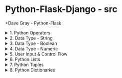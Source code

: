 # Python-Flask-Django - src

+Dave Gray - Python-Flask

<details>
<summary>1. Python Operators </summary>

# Python Operators

```py
# Assignment Operators
name = "Dave"
print(name)

# Arithmetic Operators
a = 2 + 2
b = 4 - 2
c = 24 / 5
d = 24 // 5
e = round(24 / 5)
f = 24 % 5
g = 2 ** 5

print("a", a, "b", b, "c", c, "d", d, "e", e, "f", f, "g", g)

meaning = 42
meaning += 1
print(meaning)
meaning -= 1
print(meaning)
meaning *= 10
print(meaning)
meaning /= 10
print(meaning)
meaning = round(meaning)
print(meaning)

# Comparison Operators
print(2 == 2)
print(2 != 2)
print(3 != 2)
print(10 > 2)
print(10 < 2)
print(10 >= 10)

if meaning > 10:
    print('Right on!')
else:
    print('Not today')

# Ternary Operator
print('Great!') if meaning > 10 else print('Not today')
```

<img width="1136" alt="image" src="https://github.com/omeatai/src-python-flask-django/assets/32337103/5a0fd9b7-aa1b-43a6-9f6b-93698862cb56">

# #END</details>

<details>
<summary>2. Data Type - String </summary>

# Data Type - String

[https://github.com/omeatai/src-python-flask-django/commit/786257d573dc94eea4ad0f451ed2a64fea47244c](https://github.com/omeatai/src-python-flask-django/commit/786257d573dc94eea4ad0f451ed2a64fea47244c)

```py
# String data type

# literal assignment
first = "Dave"
last = "Johnson"

print(first, type(first))
print(type(first) == str)
print(isinstance(first, str))

# constructor function
pizza = str("Pepperoni")
print(pizza, isinstance(pizza, str))

# Concatenation
fullname = first + " " + last
fullname += "!"
print(fullname)

# Casting a number to a string
decade = str(1980)
print(decade, type(decade))
statement = "I like rock music from the " + decade + "s."
print(statement)

# Multiple lines
multiline = '''
Hey, how are you?

I was just checking in.   All good?
                    - Dave
'''
print(multiline)

# Escaping special characters
sentence = 'I\'m back at work!\tHey!\n\nWhere\'s this \\located?'
print(sentence)

# String Methods
first = "Dave"
print(first)
print(first.lower())
print(first.upper())

multiline = "hey, how are you?"
print(multiline)
print(multiline.title())
print(multiline.replace("hey", "Welcome"))
print(len(multiline))
multiline += "                                        "
multiline = "                  " + multiline
print(len(multiline))
print(len(multiline.strip()))
print(len(multiline.lstrip()))
print(len(multiline.rstrip()))

# Build a menu
title = "menu".upper()
print(title.center(20, "="))
print("Coffee".ljust(16, ".") + "$1".rjust(4))
print("Muffin".ljust(16, ".") + "$2".rjust(4))
print("Cheesecake".ljust(16, ".") + "$4".rjust(4))
print("Tea".ljust(16, ".") + "$1".rjust(4))

# string index values
first = "Dave"
print(first[1])
print(first[-1])
print(first[1:-1])
print(first[1:])

# Some methods return boolean data
print(first.startswith("D"))
print(first.endswith("Z"))
```

<img width="1255" alt="image" src="https://github.com/omeatai/src-python-flask-django/assets/32337103/3338cc92-727b-42ef-8921-afd7e43f0e67">

# #END</details>

<details>
<summary>3. Data Type - Boolean </summary>

# Data Type - Boolean

[https://github.com/omeatai/src-python-flask-django/commit/a379210ee24c5a461d223e4e642654c0fa30b462](https://github.com/omeatai/src-python-flask-django/commit/a379210ee24c5a461d223e4e642654c0fa30b462)

```py
# Boolean data type
x = bool(False)
my_value = True

print(type(x))
print(isinstance(my_value, bool))

```

<img width="1255" alt="image" src="https://github.com/omeatai/src-python-flask-django/assets/32337103/397f15c1-ae2c-4dd4-90b9-979c69046bb6">

# #END</details>

<details>
<summary>4. Data Type - Numeric </summary>

# Data Type - Numeric

[https://github.com/omeatai/src-python-flask-django/commit/1586574ec08840c3a77cb2b0d93d8667af4f9ed0](https://github.com/omeatai/src-python-flask-django/commit/1586574ec08840c3a77cb2b0d93d8667af4f9ed0)

```py
# Numeric data types
import math

# integer type
price = 100
best_price = int(80.001)
print(type(price))
print(isinstance(best_price, int))

# float type
gpa = 3.28
y = float(1)
print(type(gpa))
print(isinstance(y, float))

# complex type
comp_value = 5+3j
print(type(comp_value))
print(comp_value.real)
print(comp_value.imag)

# Built-in functions for numbers
gpa = 3.28
print(abs(gpa * -1))
print(round(gpa))
print(round(gpa, 1))
print(math.pi)
print(math.sqrt(64))
print(math.ceil(gpa))
print(math.floor(gpa))

# Casting a string to a number
zipcode = "10001"
zip_value = int(zipcode)
print(type(zip_value))

```

<img width="1255" alt="image" src="https://github.com/omeatai/src-python-flask-django/assets/32337103/28ca3892-458f-498f-b3c7-6cae9a153cd1">

# #END</details>

<details>
<summary>5. User Input & Control Flow </summary>

# User Input & Control Flow

[https://github.com/omeatai/src-python-flask-django/commit/7493f2cdb60aad3ef4098079075f9d7e973dd24a](https://github.com/omeatai/src-python-flask-django/commit/7493f2cdb60aad3ef4098079075f9d7e973dd24a)

```py
import sys
import random
from enum import Enum


class RPS(Enum):
    ROCK = 1
    PAPER = 2
    SCISSORS = 3


player_choice = input(
    "Enter...\n1 for Rock,\n2 for Paper, or \n3 for Scissors:\n\n")

player = int(player_choice)

if player < 1 or player > 3:
    sys.exit("You must enter 1, 2, or 3.")

computer_choice = random.choice("123")
computer = int(computer_choice)

print("")
print(f"You chose {str(RPS(player)).replace("RPS.", "")}.")
print(f"Python chose {str(RPS(computer)).replace("RPS.", "")}.")
print("")

result = (player, computer)

if result == (1, 3) or result == (2, 1) or result == (3, 2):
    print("🥳😜 Congrats! You win!")
elif player == computer:
    print("😎 It's a tie!")
else:
    print("😡 Python wins!")

# References:
# print(RPS(2))           # RPS.PAPER
# print(RPS.ROCK)         # RPS.ROCK
# print(RPS['ROCK'])      # RPS.ROCK
# print(RPS.ROCK.value)   # 1
# sys.exit()

# value = input("Please enter a your name: ")
# print(value)

```

<img width="1255" alt="image" src="https://github.com/omeatai/src-python-flask-django/assets/32337103/81dcb299-16bc-4464-b192-0349a4bcbe7b">

# #END</details>

<details>
<summary>6. Python Lists </summary>

# Python Lists

[https://github.com/omeatai/src-python-flask-django/commit/7f68127e2a893544bf4bc3ea5913edc1d8f36a36](https://github.com/omeatai/src-python-flask-django/commit/7f68127e2a893544bf4bc3ea5913edc1d8f36a36)

```py
users = ['Dave', 'John', 'Sara']
data = ['Dave', 42, True]
empty_list = []

print("Dave" in users)
print("Dave" in data)
print("Dave" in empty_list)
print("")

print(users[0])
print(users[-2])
print("")

# FInd index of value
print(users.index('Sara'))
print("")

# Slice from List
print(users[0:2])
print(users[1:])
print(users[-3:-1])
print(users[:])
print("")

# Find length of List
print(len(data))
print("")

# Append/Extend to List
users.append('Elsa')
print(users)

users += ['Jason']
print(users)

users.extend(['Robert', 'Jimmy'])
print(users)

data = ['Alex', 'Peter']
users.extend(data)
print(users)
print("")

# Insert to List
users = ['Fred', 'John']

users.insert(0, 'Bob')
print(users)

users[2:2] = ['Eddie', 'Alex', 'Bob', 'Stewart']
print(users)

users[2:4] = ['Robert', 'JPJ']
print(users)
print("")

# Remove from List
users.remove('Bob')
print(users)

popped = users.pop()
print(users)
print(popped)

popped = users.pop(2)
print(users)
print(popped)

del users[0]
print(users)

data.clear()  # del data
print(data)
print("")

# Sort List
users = ['Bob', 'Fred', 'John']
print(users)

users[1:2] = ['eddie']
print(users)

users.sort()
print(users)

users.sort(key=str.lower)
print(users)
print("")

nums = [4, 42, 78, 1, 5]
print(nums)
nums.reverse()
print(nums)

print(sorted(nums, reverse=True))
print(nums)

# nums.sort(reverse=True)
# print(nums)

# Copy List
nums = [4, 42, 78, 1, 5]

nums_copy1 = nums.copy()
print(nums_copy1)

nums_copy2 = list(nums)
print(nums_copy2)

nums_copy3 = nums[:]
print(nums_copy3)

nums.sort()
print(nums)
print(type(nums))

my_list = list([1, "Neil", True])
print(my_list)

```

<img width="1255" alt="image" src="https://github.com/omeatai/src-python-flask-django/assets/32337103/78898673-cb21-4d34-96cf-290e38492d83">


# #END</details>

<details>
<summary>7. Python Tuples </summary>

# Python Tuples

[https://github.com/omeatai/src-python-flask-django/commit/f08b7725b409e7bb090a944e79f27d9397fb4a39](https://github.com/omeatai/src-python-flask-django/commit/f08b7725b409e7bb090a944e79f27d9397fb4a39)

```py
# Tuples
my_tuple = tuple(('Dave', 42, True))
print(my_tuple)

another_tuple = (1, 4, 2, 8, 2, 2)
print(another_tuple)

print(type(my_tuple))
print(type(another_tuple))
print("")

new_list = list(my_tuple)
print(new_list)
new_list.append('Neil')
print(new_list)
new_tuple = tuple(new_list)
print(new_tuple)
print("")

# unpacking Tuples
another_tuple = (1, 4, 2, 8, 2, 2)
print(another_tuple)
(one, *two, hey) = another_tuple
print(one)
print(two)
print(hey)
print(another_tuple.count(2))

```

<img width="1255" alt="image" src="https://github.com/omeatai/src-python-flask-django/assets/32337103/3ded761d-8492-4465-8125-03199a64a77f">

# #END</details>

<details>
<summary>8. Python Dictionaries </summary>

# Python Dictionaries

```py

```

```py

```

```py

```

```py

```

```py

```

```py

```

# #END</details>
